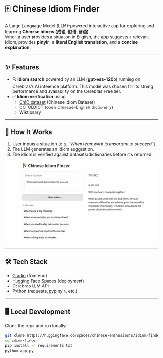 

# 🀄 Chinese Idiom Finder  

A Large Language Model (LLM)-powered interactive app for exploring and learning **Chinese idioms (成语, 俗语, 谚语)**.  
When a user provides a situation in English, the app suggests a relevant idiom, provides **pinyin**, a **literal English translation**, and a **concise explanation**.  

---

## ✨ Features  
- 🔍 **Idiom search** powered by an LLM (**gpt-oss-120b**) running on Cerebras’s AI inference platform. This model was chosen for its strong performance and availability on the Cerebras Free tier.
- ✅ **Idiom verification** using:  
  - [ChID dataset](https://arxiv.org/abs/1906.01265) (Chinese Idiom Dataset)  
  - CC-CEDICT (open Chinese–English dictionary)  
  - Wiktionary 

---

## 🚀 How It Works  
1. User inputs a situation (e.g. *“When teamwork is important to succeed”*).  
2. The LLM generates an idiom suggestion.  
3. The idiom is verified against datasets/dictionaries before it's returned.

![alt text](idiom-finder-screenshot.png)

---

## 🛠️ Tech Stack  
- [Gradio](https://www.gradio.app/) (frontend)  
- Hugging Face Spaces (deployment)  
- Cerebras LLM API  
- Python (requests, pypinyin, etc.)  

---

## 🖥️ Local Development  

Clone the repo and run locally:  

```bash
git clone https://huggingface.co/spaces/chinese-enthusiasts/idiom-finder
cd idiom-finder
pip install -r requirements.txt
python app.py
```
